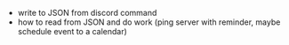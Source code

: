 - write to JSON from discord command
- how to read from JSON and do work (ping server with reminder, maybe schedule event to a calendar)
